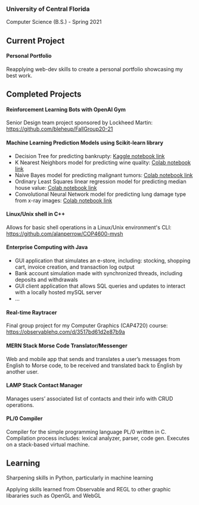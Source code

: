 ### University of Central Florida
Computer Science (B.S.) - Spring 2021

## Current Project
#### Personal Portfolio
Reapplying web-dev skills to create a personal portfolio showcasing my best work.

## Completed Projects
#### Reinforcement Learning Bots with OpenAI Gym
Senior Design team project sponsored by Lockheed Martin: https://github.com/bleheup/FallGroup20-21

#### Machine Learning Prediction Models using Scikit-learn library
 * Decision Tree for predicting bankrupty: [Kaggle notebook link](https://www.kaggle.com/alanperrow/alan-perrow-assignment-1)
 * K Nearest Neighbors model for predicting wine quality: [Colab notebook link](https://colab.research.google.com/drive/1uMyt2k9OqMpBDrQhBMOcKNiInfVk9xrt?usp=sharing)
 * Naive Bayes model for predicting malignant tumors: [Colab notebook link](https://colab.research.google.com/drive/18rHumTybSMITW3ZzbitvcFV_w6CdPb78?usp=sharing)
 * Ordinary Least Squares linear regression model for predicting median house value: [Colab notebook link](https://colab.research.google.com/drive/1QXNEHw8o-UkOG60Spv_uKmQHI3qB4NIe?usp=sharing)
 * Convolutional Neural Network model for predicting lung damage type from x-ray images: [Colab notebook link](https://colab.research.google.com/drive/1Xxr1cyEmSBSsqnbaOzE2cBnWM4409rVF?usp=sharing)

#### Linux/Unix shell in C++
Allows for basic shell operations in a Linux/Unix environment's CLI: https://github.com/alanperrow/COP4600-mysh

#### Enterprise Computing with Java
 * GUI application that simulates an e-store, including: stocking, shopping cart, invoice creation, and transaction log output
 * Bank account simulation made with synchronized threads, including deposits and withdrawals
 * GUI client application that allows SQL queries and updates to interact with a locally hosted mySQL server
 * ...

#### Real-time Raytracer
Final group project for my Computer Graphics (CAP4720) course: https://observablehq.com/d/3517bd61d2e87b9a

#### MERN Stack Morse Code Translator/Messenger
Web and mobile app that sends and translates a user’s messages from English to Morse code, to be received and translated back to English by another user.

#### LAMP Stack Contact Manager
Manages users’ associated list of contacts and their info with CRUD operations.

#### PL/0 Compiler
Compiler for the simple programming language PL/0 written in C. Compilation process includes: lexical analyzer, parser, code gen. Executes on a stack-based virtual machine.

## Learning
Sharpening skills in Python, particularly in machine learning

Applying skills learned from Observable and REGL to other graphic libararies such as OpenGL and WebGL

<!--
**alanperrow/alanperrow** is a ✨ _special_ ✨ repository because its `README.md` (this file) appears on your GitHub profile.

Here are some ideas to get you started:

- 🔭 I’m currently working on ...
- 🌱 I’m currently learning ...
- 👯 I’m looking to collaborate on ...
- 🤔 I’m looking for help with ...
- 💬 Ask me about ...
- 📫 How to reach me: ...
- 😄 Pronouns: ...
- ⚡ Fun fact: ...
-->

